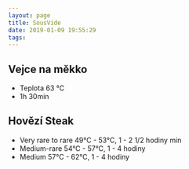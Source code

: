 ```yaml
---
layout: page
title: SousVide
date: 2019-01-09 19:55:29
tags:
---
```


## Vejce na měkko

- Teplota 63 °C
- 1h 30min

## Hovězí Steak

- Very rare to rare 49°C - 53°C, 1 - 2 1/2 hodiny min
- Medium-rare 54°C - 57°C, 1 - 4 hodiny
- Medium 57°C - 62°C, 1 - 4 hodiny
